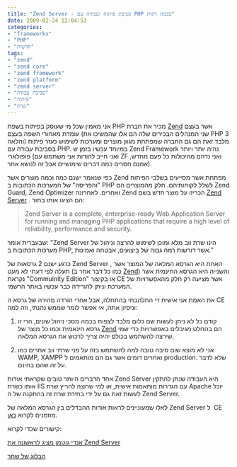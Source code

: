 ```yaml
---
title: "Zend Server - סביבת פיתוח ועבודה עם PHP בכמה דקות"
date: 2009-02-24 12:04:53
categories: 
- "frameworks"
- "PHP"
- "חדשות"
tags: 
- "zend"
- "zend core"
- "zend framework"
- "zend platform"
- "zend server"
- "סביבת עבודה"
- "פיתוח"
- "שרת"
---
```


אני מאמין שכל מי שעוסק בפיתוח בשפת PHP מכיר את חברת <a href="http://www.zend.com" target="_blank">Zend</a> אשר בעצם עומדת מאחורי השפה בעצם (שני המנהלים הבכירים שלה הם אלו שהמשיכו את PHP 3 והלאה) מלבד זאת הם גם החברה שמפתחת מגוון מוצרים ומערכות לשימוש כעזר פיתוח בסביבת עבודה עם PHP. במיוחד עכשיו בזמן ש Zend Framework נהיה יותר ויותר פופולארי (ואני חייב להודות אני משתמש עם ZF ואני נדהם מהיכולות כל פעם מחדש, אמנם חסרים כמה דברים שימושיים אבל זה לנושא אחר).

כפי שנאמר ישנם כמה וכמה מוצרים אשר Zend מפתחת אשר מסייעים בשלבי הפיתוח "והפריסה" של המערכות הכתובות ב PHP לשלל לקוחותיהם. חלק מהמוצרים הם Zend Guard, Zend Optimizer ואחרים. לאחרונה Zend הכריזו על מוצר חדש בשם <a href="http://www.zend.com/en/products/server/" target="_blank">Zend Server</a> . הם הציגו אותו בתור:
<blockquote>Zend Server is a complete, enterprise-ready Web Application Server for running and managing PHP applications that require a high level of reliability, performance and security.</blockquote>
שבעברית אומר: "Zend Server הינו שרת ווב מלא ומוכן לשימוש להרצה וניהול של מערכות הכתובות ב PHP, אשר דורשות רמה גבוה של ביצועים, אבטחה ואמינות."

כרגע ישנם 2 גרסאות של Zend Server , האחת היא הגרסא המלאה של המוצר אשר תעלה לפי דעתי לא מעט (כמו כל דבר אחר ב <a href="http://www.zend.com" target="_blank">Zend</a>) והשנייה היא הגרסא החינמית אשר נקראת "Commuinity Edition" או בקיצור CE אשר מציעה רק חלק מהאפשרויות של המערכת וניתן להורידה כבר עכשיו באתר הרשמי.

את האמת אני אישית די התלהבתי בהתחלה, אבל אחרי הורדה מהירה של גרסא ה CE וניסיון אתה, אי אפשר לומר שממש נהנתי, וזה למה:

1. קודם כל לא ניתן לעשות שם כלום מלבד לצפות בכמה מסכי ניהול שונים, הרי זו גרסא חינאמית וכמו כל מוצר של <a href="http://www.zend.com" target="_blank">Zend</a> הם בהחלט מגיבלים באפשרויות כדי שמי שירצה להשתמש בכולם יהיה צריך לרכוש את הגרסא המלאה.

2. אני לא מוצא שום סיבה טובה למה להשתמש בזה על פני שרתי ווב אחרים כמו WAMP, XAMPP ואחרים דומים אשר גם הם מותאמים ל production. שלא לדבר על זה שהם בחינם.

אחד הדברים היותר טובים שקראתי אודות Zend Server היא העבודה שנתן להתקין אותו כשרת IIS עם הגדרות מותאמות אישית, או למי שרוצה להריץ שרת Apache יוכל לעשות זאת גם על ידי בחירת שרת זה בהתקנה של ה Zend Server.

לאלו שמעוניינים לראות אודות ההבדלים בין הגרסא המלאה של Zend Server ל  CE מוזמנים לקרוא <a href="http://www.zend.com/en/products/server/editions" target="_blank">כאן</a>.

קישורים שכדי לקרוא:

<a href="http://andigutmans.blogspot.com/2009/02/zend-server-is-here-almost.html" target="_blank">אנדי גוטמן מציג לראשונה את Zend Server</a>

<a href="http://prematureoptimization.org/blog/archives/96" target="_blank">הבלוג של שחר</a>
